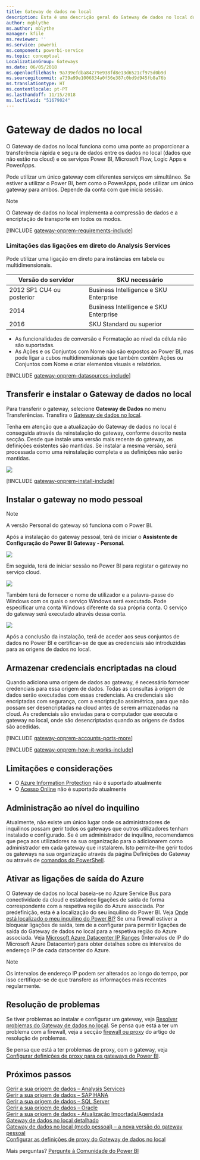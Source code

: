 ```yaml
---
title: Gateway de dados no local
description: Esta é uma descrição geral do Gateway de dados no local do Power BI. Pode utilizar este gateway para trabalhar com origens de dados de DirectQuery. Também pode utilizar este gateway para atualizar os conjuntos de dados na cloud com dados no local.
author: mgblythe
ms.author: mblythe
manager: kfile
ms.reviewer: ''
ms.service: powerbi
ms.component: powerbi-service
ms.topic: conceptual
LocalizationGroup: Gateways
ms.date: 06/05/2018
ms.openlocfilehash: 9a739efdba84279e938fd8e13d6521cf975d0b9d
ms.sourcegitcommit: a739a99e1006834a0f56e387c0bd9d945fb8a76b
ms.translationtype: HT
ms.contentlocale: pt-PT
ms.lasthandoff: 11/15/2018
ms.locfileid: "51679024"
---
```

# <a name="on-premises-data-gateway"></a>Gateway de dados no local

O Gateway de dados no local funciona como uma ponte ao proporcionar a transferência rápida e segura de dados entre os dados no local (dados que não estão na cloud) e os serviços Power BI, Microsoft Flow, Logic Apps e PowerApps.

Pode utilizar um único gateway com diferentes serviços em simultâneo. Se estiver a utilizar o Power BI, bem como o PowerApps, pode utilizar um único gateway para ambos. Depende da conta com que inicia sessão.

> [!NOTE]
> O Gateway de dados no local implementa a compressão de dados e a encriptação de transporte em todos os modos.

<!-- Shared Requirements Include -->
[!INCLUDE [gateway-onprem-requirements-include](./includes/gateway-onprem-requirements-include.md)]

### <a name="limitations-of-analysis-services-live-connections"></a>Limitações das ligações em direto do Analysis Services

Pode utilizar uma ligação em direto para instâncias em tabela ou multidimensionais.

| **Versão do servidor** | **SKU necessário** |
| --- | --- |
| 2012 SP1 CU4 ou posterior |Business Intelligence e SKU Enterprise |
| 2014 |Business Intelligence e SKU Enterprise |
| 2016 |SKU Standard ou superior |

* As funcionalidades de conversão e Formatação ao nível da célula não são suportadas.
* As Ações e os Conjuntos com Nome não são expostos ao Power BI, mas pode ligar a cubos multidimensionais que também contêm Ações ou Conjuntos com Nome e criar elementos visuais e relatórios.

<!-- Shared Install steps Include -->
[!INCLUDE [gateway-onprem-datasources-include](./includes/gateway-onprem-datasources-include.md)]

## <a name="download-and-install-the-on-premises-data-gateway"></a>Transferir e instalar o Gateway de dados no local

Para transferir o gateway, selecione **Gateway de Dados** no menu Transferências. Transfira o [Gateway de dados no local](http://go.microsoft.com/fwlink/?LinkID=820925).

Tenha em atenção que a atualização do Gateway de dados no local é conseguida através da reinstalação do gateway, conforme descrito nesta secção. Desde que instale uma versão mais recente do gateway, as definições existentes são mantidas. Se instalar a mesma versão, será processada como uma reinstalação completa e as definições não serão mantidas.

![](media/service-gateway-onprem/powerbi-download-data-gateway.png)

<!-- Shared Install steps Include -->
[!INCLUDE [gateway-onprem-install-include](./includes/gateway-onprem-install-include.md)]

## <a name="install-the-gateway-in-personal-mode"></a>Instalar o gateway no modo pessoal

> [!NOTE]
> A versão Personal do gateway só funciona com o Power BI.

Após a instalação do gateway pessoal, terá de iniciar o **Assistente de Configuração do Power BI Gateway - Personal**.

![](media/service-gateway-onprem/personal-gateway-launch-configuration.png)

Em seguida, terá de iniciar sessão no Power BI para registar o gateway no serviço cloud.

![](media/service-gateway-onprem/personal-gateway-signin.png)

Também terá de fornecer o nome de utilizador e a palavra-passe do Windows com os quais o serviço Windows será executado. Pode especificar uma conta Windows diferente da sua própria conta. O serviço do gateway será executado através dessa conta.

![](media/service-gateway-onprem/personal-gateway-windows-service.png)

Após a conclusão da instalação, terá de aceder aos seus conjuntos de dados no Power BI e certificar-se de que as credenciais são introduzidas para as origens de dados no local.

<a name="credentials"></a>

## <a name="storing-encrypted-credentials-in-the-cloud"></a>Armazenar credenciais encriptadas na cloud

Quando adiciona uma origem de dados ao gateway, é necessário fornecer credenciais para essa origem de dados. Todas as consultas à origem de dados serão executadas com essas credenciais. As credenciais são encriptadas com segurança, com a encriptação assimétrica, para que não possam ser desencriptadas na cloud antes de serem armazenadas na cloud. As credenciais são enviadas para o computador que executa o gateway no local, onde são desencriptadas quando as origens de dados são acedidas.

<!-- Account and Port information -->
[!INCLUDE [gateway-onprem-accounts-ports-more](./includes/gateway-onprem-accounts-ports-more.md)]

<!-- How the gateway works -->
[!INCLUDE [gateway-onprem-how-it-works-include](./includes/gateway-onprem-how-it-works-include.md)]

## <a name="limitations-and-considerations"></a>Limitações e considerações

* O [Azure Information Protection](https://docs.microsoft.com/microsoft-365/enterprise/protect-files-with-aip
) não é suportado atualmente
* O [Acesso Online](https://products.office.com/en-us/access) não é suportado atualmente

## <a name="tenant-level-administration"></a>Administração ao nível do inquilino

Atualmente, não existe um único lugar onde os administradores de inquilinos possam gerir todos os gateways que outros utilizadores tenham instalado e configurado.  Se é um administrador de inquilino, recomendamos que peça aos utilizadores na sua organização para o adicionarem como administrador em cada gateway que instalarem. Isto permite-lhe gerir todos os gateways na sua organização através da página Definições do Gateway ou através de [comandos do PowerShell](https://docs.microsoft.com/power-bi/service-gateway-high-availability-clusters#powershell-support-for-gateway-clusters). 

## <a name="enabling-outbound-azure-connections"></a>Ativar as ligações de saída do Azure

O Gateway de dados no local baseia-se no Azure Service Bus para conectividade da cloud e estabelece ligações de saída de forma correspondente com a respetiva região do Azure associada. Por predefinição, esta é a localização do seu inquilino do Power BI. Veja [Onde está localizado o meu inquilino do Power BI?](https://powerbi.microsoft.com/en-us/documentation/powerbi-admin-where-is-my-tenant-located/)
Se uma firewall estiver a bloquear ligações de saída, tem de a configurar para permitir ligações de saída do Gateway de dados no local para a respetiva região do Azure associada. Veja [Microsoft Azure Datacenter IP Ranges](https://www.microsoft.com/download/details.aspx?id=41653) (Intervalos de IP do Microsoft Azure Datacenter) para obter detalhes sobre os intervalos de endereço IP de cada datacenter do Azure.
> [!NOTE]
> Os intervalos de endereço IP podem ser alterados ao longo do tempo, por isso certifique-se de que transfere as informações mais recentes regularmente. 

## <a name="troubleshooting"></a>Resolução de problemas

Se tiver problemas ao instalar e configurar um gateway, veja [Resolver problemas do Gateway de dados no local](service-gateway-onprem-tshoot.md). Se pensa que está a ter um problema com a firewall, veja a secção [firewall ou proxy](service-gateway-onprem-tshoot.md#firewall-or-proxy) do artigo de resolução de problemas.

Se pensa que está a ter problemas de proxy, com o gateway, veja [Configurar definições de proxy para os gateways do Power BI](service-gateway-proxy.md).

## <a name="next-steps"></a>Próximos passos

[Gerir a sua origem de dados – Analysis Services](service-gateway-enterprise-manage-ssas.md)  
[Gerir a sua origem de dados – SAP HANA](service-gateway-enterprise-manage-sap.md)  
[Gerir a sua origem de dados – SQL Server](service-gateway-enterprise-manage-sql.md)  
[Gerir a sua origem de dados – Oracle](service-gateway-onprem-manage-oracle.md)  
[Gerir a sua origem de dados - Atualização Importada/Agendada](service-gateway-enterprise-manage-scheduled-refresh.md)  
[Gateway de dados no local detalhado](service-gateway-onprem-indepth.md)  
[Gateway de dados no local (modo pessoal) – a nova versão do gateway pessoal](service-gateway-personal-mode.md)  
[Configurar as definições de proxy do Gateway de dados no local](service-gateway-proxy.md)  

Mais perguntas? [Pergunte à Comunidade do Power BI](http://community.powerbi.com/)
